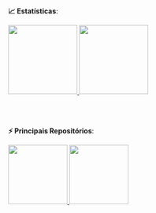 <b> :chart_with_upwards_trend: Estatísticas</b>:

<a href="https://github.com/caiquemiranda">
  <img height="140em" src="https://github-readme-stats.vercel.app/api?username=caiquemiranda&show_icons=true&theme=dark&include_commits=true"/>
</a>

<a href="https://github.com/caiquemiranda">
  <img height="140em" src="https://github-readme-stats.vercel.app/api/top-langs/?username=caiquemiranda&layout=compact&langs_count=8&theme=dark"/>
</a>


<br></br>

<b> ⚡ Principais Repositórios</b>:

<a href="https://github.com/caiquemiranda/backtesting-python">
  <img height="120em" src="https://github-readme-stats.vercel.app/api/pin/?username=caiquemiranda&repo=backtesting-price-python=dark" />
</a>

<a href="https://github.com/caiquemiranda/algo-trading">
  <img height="120em" src="https://github-readme-stats.vercel.app/api/pin/?username=caiquemiranda&repo=algo-trading=dark" />
</a>
